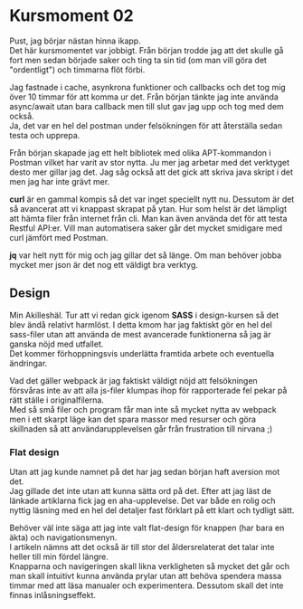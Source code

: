 # Kursmoment 02

Pust, jag börjar nästan hinna ikapp.  
Det här kursmomentet var jobbigt. Från början trodde jag att det skulle gå fort men sedan började saker och ting ta sin tid (om man vill göra det "ordentligt") och timmarna flöt förbi.

Jag fastnade i cache, asynkrona funktioner och callbacks och det tog mig över 10 timmar för att komma ur det. Från början tänkte jag inte använda async/await utan bara callback men till slut gav jag upp och tog med dem också.  
Ja, det var en hel del postman under felsökningen för att återställa sedan testa och upprepa.

Från början skapade jag ett helt bibliotek med olika APT-kommandon i Postman vilket har varit av stor nytta. Ju mer jag arbetar med det verktyget desto mer gillar jag det. Jag såg också att det gick att skriva java skript i det men jag har inte grävt mer.

__curl__ är en gammal kompis så det var inget speciellt nytt nu. Dessutom är det så avancerat att vi knappast skrapat på ytan. Hur som helst är det lämpligt att hämta filer från internet från cli. Man kan även använda det för att testa Restful API:er. Vill man automatisera saker går det mycket smidigare med curl jämfört med Postman.

__jq__ var helt nytt för mig och jag gillar det så länge. Om man behöver jobba mycket mer json är det nog ett väldigt bra verktyg.

## Design

Min Akilleshäl. Tur att vi redan gick igenom __SASS__ i design-kursen så det blev ändå relativt harmlöst. I detta kmom har jag faktiskt gör en hel del sass-filer utan att använda de mest avancerade funktionerna så jag är ganska nöjd med utfallet.  
Det kommer förhoppningsvis underlätta framtida arbete och eventuella ändringar.

Vad det gäller webpack är jag faktiskt väldigt nöjd att felsökningen försvåras inte av att alla js-filer klumpas ihop för rapporterade fel pekar på rätt ställe i originalfilerna.  
Med så små filer och program får man inte så mycket nytta av webpack men i ett skarpt läge kan det spara massor med resurser och göra skillnaden så att användarupplevelsen går från frustration till nirvana ;)

### Flat design

Utan att jag kunde namnet på det har jag sedan början haft aversion mot det.  
Jag gillade det inte utan att kunna sätta ord på det. Efter att jag läst de länkade artiklarna fick jag en aha-upplevelse. Det var både en rolig och nyttig läsning med en hel del detaljer fast förklart på ett klart och tydligt sätt.

Behöver väl inte säga att jag inte valt flat-design för knappen (har bara en äkta) och navigationsmenyn.  
I artikeln nämns att det också är till stor del åldersrelaterat det talar inte heller till min fördel längre.  
Knapparna och navigeringen skall likna verkligheten så mycket det går och man skall intuitivt kunna använda prylar utan att behöva spendera massa timmar med att läsa manualer och experimentera. Dessutom skall det inte finnas inlåsningseffekt.
